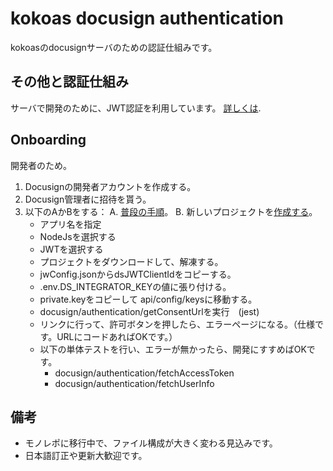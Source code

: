# kokoas docusign authentication

kokoasのdocusignサーバのための認証仕組みです。

## その他と認証仕組み

サーバで開発のために、JWT認証を利用しています。
 [詳しくは](https://developers.docusign.com/platform/auth/jwt/jwt-get-token/).

## Onboarding

開発者のため。

1. Docusignの開発者アカウントを作成する。
2. Docusign管理者に招待を貰う。
3. 以下のAかBをする：
A.  [普段の手順](https://developers.docusign.com/platform/auth/jwt/jwt-get-token/)。
B. 新しいプロジェクトを[作成する](https://developers.docusign.com/docs/esign-rest-api/quickstart/)。
    - アプリ名を指定
    - NodeJsを選択する
    - JWTを選択する
    - プロジェクトをダウンロードして、解凍する。
    - jwConfig.jsonからdsJWTClientIdをコピーする。
    - .env.DS_INTEGRATOR_KEYの値に張り付ける。
    - private.keyをコピーして api/config/keysに移動する。
    - docusign/authentication/getConsentUrlを実行　(jest)
    - リンクに行って、許可ボタンを押したら、エラーページになる。（仕様です。URLにコードあればOKです。）
    - 以下の単体テストを行い、エラーが無かったら、開発にすすめばOKです。
      - docusign/authentication/fetchAccessToken
      - docusign/authentication/fetchUserInfo

## 備考

- モノレポに移行中で、ファイル構成が大きく変わる見込みです。
- 日本語訂正や更新大歓迎です。

